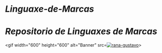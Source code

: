 <h1><i>Linguaxe-de-Marcas</h1></i>

<h1><i>Repositorio de Linguaxes de Marcas</h1></i>

<gif width="600" height="600" alt="Banner" src=<a href="https://imgbb.com/"><img src="https://i.ibb.co/s5Gkw90/rana-gustavo.gif" alt="rana-gustavo" border="0"></a>>
